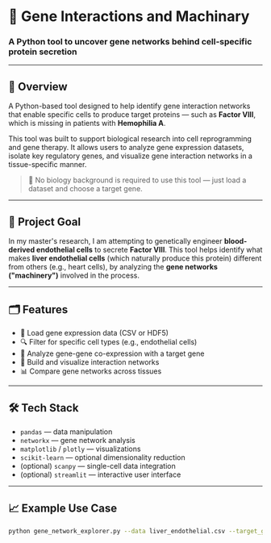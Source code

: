 # 🧬 Gene Interactions and Machinary  
### A Python tool to uncover gene networks behind cell-specific protein secretion

---

## 📌 Overview

A Python-based tool designed to help identify gene interaction networks that enable specific cells to produce target proteins — such as **Factor VIII**, which is missing in patients with **Hemophilia A**.

This tool was built to support biological research into cell reprogramming and gene therapy. It allows users to analyze gene expression datasets, isolate key regulatory genes, and visualize gene interaction networks in a tissue-specific manner.

> 🔧 No biology background is required to use this tool — just load a dataset and choose a target gene.

---

## 🎯 Project Goal

In my master's research, I am attempting to genetically engineer **blood-derived endothelial cells** to secrete **Factor VIII**. This tool helps identify what makes **liver endothelial cells** (which naturally produce this protein) different from others (e.g., heart cells), by analyzing the **gene networks ("machinery")** involved in the process.

---

## 🗂️ Features

- 📂 Load gene expression data (CSV or HDF5)
- 🔍 Filter for specific cell types (e.g., endothelial cells)
- 🧬 Analyze gene-gene co-expression with a target gene
- 🧠 Build and visualize interaction networks
- 📊 Compare gene networks across tissues

---

## 🛠️ Tech Stack

- `pandas` — data manipulation  
- `networkx` — gene network analysis  
- `matplotlib` / `plotly` — visualizations  
- `scikit-learn` — optional dimensionality reduction  
- (optional) `scanpy` — single-cell data integration  
- (optional) `streamlit` — interactive user interface

---

## 📈 Example Use Case

```bash
python gene_network_explorer.py --data liver_endothelial.csv --target_gene F8
